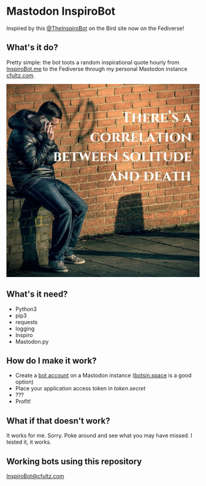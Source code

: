 # Mastodon InspiroBot

Inspired by this [@TheInspiroBot](https://twitter.com/theinspirobot) on the Bird site now on the Fediverse!

## What's it do?

Pretty simple: the bot toots a random inspirational quote hourly from [InspiroBot.me](https://inspirobot.me) to the Fediverse through my personal Mastodon instance [cfultz.com](https://cfultz.com).

![I mean, the bot isnt wrong](created_image.jpeg)

## What's it need?

- Python3
- pip3
- requests
- logging
- Inspiro
- Mastodon.py

## How do I make it work?

- Create a [bot account](https://shkspr.mobi/blog/2018/08/easy-guide-to-building-mastodon-bots/) on a Mastodon instance ([botsin.space](https://botsin.space) is a good option)
- Place your application access token in *token.secret*
- ???
- Profit!

## What if that doesn't work?

It works for me. Sorry. Poke around and see what you may have missed. I tested it, it works.

## Working bots using this repository

[InspiroBot@cfultz.com](https://cfultz.com/@inspirobot)
